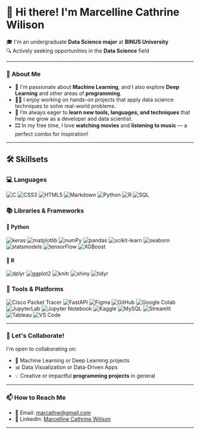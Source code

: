 # 👋 Hi there! I'm **Marcelline Cathrine Wilison**

🎓 I'm an undergraduate **Data Science major** at **BINUS University**  
🔍 Actively seeking opportunities in the **Data Science** field

---

### 👀 About Me
- 🔬 I'm passionate about **Machine Learning**, and I also explore **Deep Learning** and other areas of **programming**.
- 👩‍💻 I enjoy working on hands-on projects that apply data science techniques to solve real-world problems.
- 🌱 I’m always eager to **learn new tools, languages, and techniques** that help me grow as a developer and data scientist.
- 🎞️ In my free time, I love **watching movies** and **listening to music** — a perfect combo for inspiration!

---

## 🛠️ Skillsets

### 💻 Languages  
![C](https://img.shields.io/badge/C-00599C?style=flat&logo=c&logoColor=white)
![CSS3](https://img.shields.io/badge/CSS3-1572B6?style=flat&logo=css3&logoColor=white)
![HTML5](https://img.shields.io/badge/HTML5-E34F26?style=flat&logo=html5&logoColor=white)
![Markdown](https://img.shields.io/badge/Markdown-000000?style=flat&logo=markdown&logoColor=white)
![Python](https://img.shields.io/badge/Python-3776AB?style=flat&logo=python&logoColor=white)
![R](https://img.shields.io/badge/R-276DC3?style=flat&logo=r&logoColor=white)
![SQL](https://img.shields.io/badge/SQL-4479A1?style=flat&logo=mysql&logoColor=white)

### 📚 Libraries & Frameworks

#### 🔹 Python
![keras](https://img.shields.io/badge/Keras-D00000?style=flat&logo=keras&logoColor=white)
![matplotlib](https://img.shields.io/badge/Matplotlib-11557C?style=flat&logo=matplotlib&logoColor=white)
![numPy](https://img.shields.io/badge/NumPy-013243?style=flat&logo=numpy&logoColor=white)
![pandas](https://img.shields.io/badge/Pandas-150458?style=flat&logo=pandas&logoColor=white)
![scikit-learn](https://img.shields.io/badge/Scikit--learn-F7931E?style=flat&logo=scikit-learn&logoColor=white)
![seaborn](https://img.shields.io/badge/Seaborn-31628B?style=flat&logo=python&logoColor=white)
![statsmodels](https://img.shields.io/badge/Statsmodels-00A6D6?style=flat&logo=python&logoColor=white)
![tensorFlow](https://img.shields.io/badge/TensorFlow-FF6F00?style=flat&logo=tensorflow&logoColor=white)
![XGBoost](https://img.shields.io/badge/XGBoost-EC252D?style=flat&logo=xgboost&logoColor=white)

#### 🔹 R
![dplyr](https://img.shields.io/badge/dplyr-276DC3?style=flat&logo=r&logoColor=white)
![ggplot2](https://img.shields.io/badge/ggplot2-276DC3?style=flat&logo=r&logoColor=white)
![knitr](https://img.shields.io/badge/knitr-276DC3?style=flat&logo=r&logoColor=white)
![shiny](https://img.shields.io/badge/Shiny-276DC3?style=flat&logo=r&logoColor=white)
![tidyr](https://img.shields.io/badge/tidyr-276DC3?style=flat&logo=r&logoColor=white)

### 🧰 Tools & Platforms
![Cisco Packet Tracer](https://img.shields.io/badge/Cisco_Packet_Tracer-1BA0D7?style=flat&logo=cisco&logoColor=white)
![FastAPI](https://img.shields.io/badge/FastAPI-009688?style=flat&logo=fastapi&logoColor=white)
![Figma](https://img.shields.io/badge/Figma-F24E1E?style=flat&logo=figma&logoColor=white)
![GitHub](https://img.shields.io/badge/GitHub-181717?style=flat&logo=github&logoColor=white)
![Google Colab](https://img.shields.io/badge/Colab-F9AB00?style=flat&logo=googlecolab&logoColor=white)
![JupyterLab](https://img.shields.io/badge/JupyterLab-F37626?style=flat&logo=jupyter&logoColor=white)
![Jupyter Notebook](https://img.shields.io/badge/Jupyter_Notebook-F37626?style=flat&logo=jupyter&logoColor=white)
![Kaggle](https://img.shields.io/badge/Kaggle-20BEFF?style=flat&logo=kaggle&logoColor=white)
![MySQL](https://img.shields.io/badge/MySQL-4479A1?style=flat&logo=mysql&logoColor=white)
![Streamlit](https://img.shields.io/badge/Streamlit-FF4B4B?style=flat&logo=streamlit&logoColor=white)
![Tableau](https://img.shields.io/badge/Tableau-E97627?style=flat&logo=tableau&logoColor=white)
![VS Code](https://img.shields.io/badge/VS%20Code-007ACC?style=flat&logo=visual-studio-code&logoColor=white)

---

### 🤝 Let's Collaborate!
I'm open to collaborating on:
- 🧠 Machine Learning or Deep Learning projects  
- 📊 Data Visualization or Data-Driven Apps  
- 💡 Creative or impactful **programming projects** in general

---

### 📫 How to Reach Me
- 📧 Email: marcathw@gmail.com  
- 💼 LinkedIn: [Marcelline Cathrine Wilison](https://www.linkedin.com/in/marcelline-cathrine-wilison-67b188247)

---
